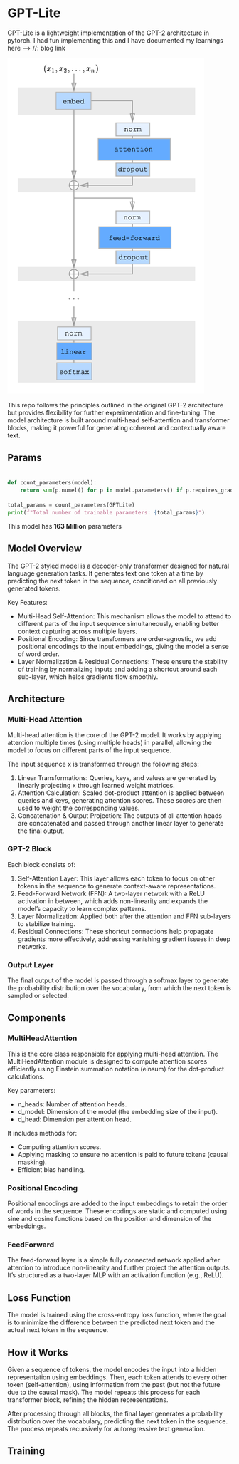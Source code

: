 # GPT-Lite
GPT-Lite is a lightweight implementation of the GPT-2 architecture in pytorch.
I had fun implementing this and I have documented my learnings here --> //: blog link

![img.png](readme_images/img.png)


This repo follows the principles outlined in the original GPT-2 architecture but provides flexibility for further experimentation and fine-tuning. The model architecture is built around multi-head self-attention and transformer blocks, making it powerful for generating coherent and contextually aware text.

## Params
```python

def count_parameters(model):
    return sum(p.numel() for p in model.parameters() if p.requires_grad)

total_params = count_parameters(GPTLite)
print(f"Total number of trainable parameters: {total_params}")
```

This model has **163 Million** parameters


## Model Overview

The GPT-2 styled model is a decoder-only transformer designed for natural language generation tasks. It generates text one token at a time by predicting the next token in the sequence, conditioned on all previously generated tokens.

Key Features:

* Multi-Head Self-Attention: This mechanism allows the model to attend to different parts of the input sequence simultaneously, enabling better context capturing across multiple layers.
* Positional Encoding: Since transformers are order-agnostic, we add positional encodings to the input embeddings, giving the model a sense of word order.
* Layer Normalization & Residual Connections: These ensure the stability of training by normalizing inputs and adding a shortcut around each sub-layer, which helps gradients flow smoothly.

## Architecture

### Multi-Head Attention

Multi-head attention is the core of the GPT-2 model. It works by applying attention multiple times (using multiple heads) in parallel, allowing the model to focus on different parts of the input sequence.

The input sequence x is transformed through the following steps:

1. Linear Transformations: Queries, keys, and values are generated by linearly projecting x through learned weight matrices.
2. Attention Calculation: Scaled dot-product attention is applied between queries and keys, generating attention scores. These scores are then used to weight the corresponding values.
3. Concatenation & Output Projection: The outputs of all attention heads are concatenated and passed through another linear layer to generate the final output.

### GPT-2 Block

Each block consists of:

1. Self-Attention Layer: This layer allows each token to focus on other tokens in the sequence to generate context-aware representations.
2. Feed-Forward Network (FFN): A two-layer network with a ReLU activation in between, which adds non-linearity and expands the model’s capacity to learn complex patterns.
3. Layer Normalization: Applied both after the attention and FFN sub-layers to stabilize training.
4.	Residual Connections: These shortcut connections help propagate gradients more effectively, addressing vanishing gradient issues in deep networks.

### Output Layer

The final output of the model is passed through a softmax layer to generate the probability distribution over the vocabulary, from which the next token is sampled or selected.

## Components

### MultiHeadAttention

This is the core class responsible for applying multi-head attention. The MultiHeadAttention module is designed to compute attention scores efficiently using Einstein summation notation (einsum) for the dot-product calculations.

Key parameters:

* n_heads: Number of attention heads.
* d_model: Dimension of the model (the embedding size of the input).
* d_head: Dimension per attention head.

It includes methods for:

* Computing attention scores.
* Applying masking to ensure no attention is paid to future tokens (causal masking).
* Efficient bias handling.

### Positional Encoding

Positional encodings are added to the input embeddings to retain the order of words in the sequence. These encodings are static and computed using sine and cosine functions based on the position and dimension of the embeddings.

### FeedForward

The feed-forward layer is a simple fully connected network applied after attention to introduce non-linearity and further project the attention outputs. It’s structured as a two-layer MLP with an activation function (e.g., ReLU).

## Loss Function

The model is trained using the cross-entropy loss function, where the goal is to minimize the difference between the predicted next token and the actual next token in the sequence.

## How it Works

Given a sequence of tokens, the model encodes the input into a hidden representation using embeddings. Then, each token attends to every other token (self-attention), using information from the past (but not the future due to the causal mask). The model repeats this process for each transformer block, refining the hidden representations.

After processing through all blocks, the final layer generates a probability distribution over the vocabulary, predicting the next token in the sequence. The process repeats recursively for autoregressive text generation.

## Training